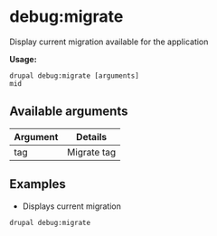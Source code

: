 # debug:migrate
Display current migration available for the application

**Usage:**
```
drupal debug:migrate [arguments]
mid
```

## Available arguments
Argument | Details
---------|-------------
tag | Migrate tag

## Examples
* Displays current migration
```
drupal debug:migrate
```
